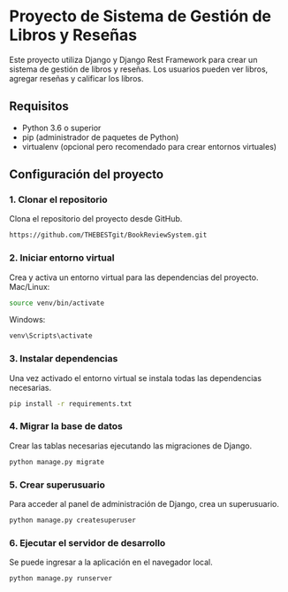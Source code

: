 # Proyecto de Sistema de Gestión de Libros y Reseñas

Este proyecto utiliza Django y Django Rest Framework para crear un sistema de gestión de libros y reseñas. Los usuarios pueden ver libros, agregar reseñas y calificar los libros.

## Requisitos

- Python 3.6 o superior
- pip (administrador de paquetes de Python)
- virtualenv (opcional pero recomendado para crear entornos virtuales)

## Configuración del proyecto

### 1. Clonar el repositorio

Clona el repositorio del proyecto desde GitHub.
```bash
https://github.com/THEBESTgit/BookReviewSystem.git

```

### 2. Iniciar entorno virtual

Crea y activa un entorno virtual para las dependencias del proyecto.
Mac/Linux:
```bash
source venv/bin/activate
```

Windows:
```powershell
venv\Scripts\activate
```

### 3. Instalar dependencias

Una vez activado el entorno virtual se instala todas las dependencias necesarias.
```bash
pip install -r requirements.txt
```

### 4. Migrar la base de datos

Crear las tablas necesarias ejecutando las migraciones de Django.
```bash
python manage.py migrate
```

### 5. Crear superusuario

Para acceder al panel de administración de Django, crea un superusuario.

```bash
python manage.py createsuperuser
```

### 6. Ejecutar el servidor de desarrollo

Se puede ingresar a la aplicación en el navegador local. 

```bash
python manage.py runserver
```
